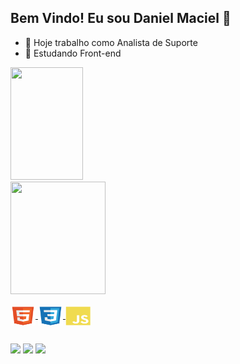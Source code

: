 ## Bem Vindo! Eu sou Daniel Maciel 👋


- 🔭 Hoje trabalho como Analista de Suporte
- 🌱 Estudando Front-end

<div align="left">
  <a href="https://github.com/DanielMaciel89">
  <img height="180em" width="48%" src="https://github-readme-stats.vercel.app/api?username=DanielMaciel89&show_icons=true&theme=dark&include_all_commits=true&count_private=true"/>
  <img height="180em" width="55%" src="https://github-readme-stats.vercel.app/api/top-langs/?username=DanielMaciel89&layout=compact&langs_count=7&theme=dark"/>
</div>
  
  <div style="display: inline_block"><br>
 <img align="center" alt="damacie-HTML" height="30" width="40" src="https://raw.githubusercontent.com/devicons/devicon/master/icons/html5/html5-original.svg">
  <img align="center" alt="damacie-CSS" height="30" width="40" src="https://raw.githubusercontent.com/devicons/devicon/master/icons/css3/css3-original.svg">
    <img align="center" alt="damacie-Js" height="30" width="40" src="https://raw.githubusercontent.com/devicons/devicon/master/icons/javascript/javascript-plain.svg">
  </div>

   ##
  
  <div>
   <a href="https://www.instagram.com/daniel_maciel32/" target="_blank"><img src="https://img.shields.io/badge/-Instagram-%23E4405F?style=for-the-badge&logo=instagram&logoColor=white" target="_blank"></a>
 <a href = "mailto:damacie@outlook.com"><img src="https://img.shields.io/badge/Microsoft_Outlook-0078D4?style=for-the-badge&logo=microsoft-outlook&logoColor=white" target="_blank"></a>
  <a href="https://www.linkedin.com/in/daniel-maciel-50924860/" target="_blank"><img src="https://img.shields.io/badge/-LinkedIn-%230077B5?style=for-the-badge&logo=linkedin&logoColor=white" target="_blank"></a> 
      </div>
